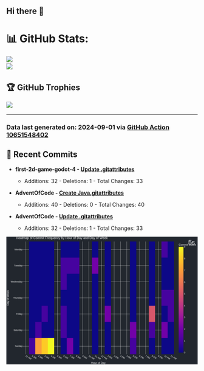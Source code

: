 ## Hi there 👋

<!--
**renerod1/renerod1** is a ✨ _special_ ✨ repository because its `README.md` (this file) appears on your GitHub profile.

Here are some ideas to get you started:

- 🔭 I’m currently working on ...
- 🌱 I’m currently learning ...
- 👯 I’m looking to collaborate on ...
- 🤔 I’m looking for help with ...
- 💬 Ask me about ...
- 📫 How to reach me: ...
- 😄 Pronouns: ...
- ⚡ Fun fact: ...
-->

# 📊 GitHub Stats:

![](https://github-readme-stats.vercel.app/api/?username=renerod1&hide_border=true&theme=transparent&show_icons=true&exclude_repo=renerod1)<br/>
![](https://github-readme-stats.vercel.app/api/top-langs/?username=renerod1&hide_border=true&theme=transparent&layout=compact&exclude_repo=renerod1&repo=leetcode)

## 🏆 GitHub Trophies

![](https://github-profile-trophy.vercel.app/?username=renerod1&no-bg=true&no-frame=true)

---


### Data last generated on: 2024-09-01 via [GitHub Action 10651548402](https://github.com/renerod1/renerod1/actions/runs/10651548402)

## 🚀 Recent Commits

- **first-2d-game-godot-4 - [Update .gitattributes](https://github.com/renerod1/first-2d-game-godot-4/commit/72ec4e1127f65c35b39c6fbed914b83ef69957b4)**
  - Additions: 32 - Deletions: 1 - Total Changes: 33

- **AdventOfCode - [Create Java.gitattributes](https://github.com/renerod1/AdventOfCode/commit/ce7648217f4e5b766301b8eb5e657722d0cbbee4)**
  - Additions: 40 - Deletions: 0 - Total Changes: 40

- **AdventOfCode - [Update .gitattributes](https://github.com/renerod1/AdventOfCode/commit/3c9fc6f7395531719331f15c3625f745542acea1)**
  - Additions: 32 - Deletions: 1 - Total Changes: 33


![](DataVisuals/data.gif)

